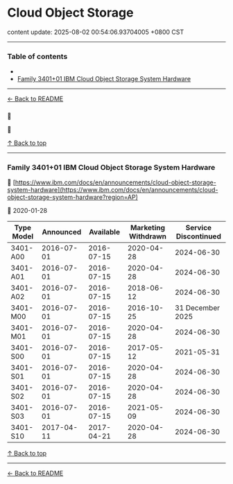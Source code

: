 # Cloud Object Storage

content update: 2025-08-02 00:54:06.93704005 +0800 CST

---

### Table of contents


- [](#)
- [Family 3401+01 IBM Cloud Object Storage System Hardware](#family-340101-ibm-cloud-object-storage-system-hardware)

---

[← Back to README](../README.md)





### 

🔗 [](?region=AP)

📅 







[↑ Back to top](#table-of-contents)

---





### Family 3401+01 IBM Cloud Object Storage System Hardware

🔗 [https://www.ibm.com/docs/en/announcements/cloud-object-storage-system-hardware](https://www.ibm.com/docs/en/announcements/cloud-object-storage-system-hardware?region=AP)

📅 2020-01-28

| Type Model | Announced | Available | Marketing Withdrawn | Service Discontinued |
| --- | --- | --- | --- | --- |
| 3401-A00 | 2016-07-01 | 2016-07-15 | 2020-04-28 | 2024-06-30 |
| 3401-A01 | 2016-07-01 | 2016-07-15 | 2020-04-28 | 2024-06-30 |
| 3401-A02 | 2016-07-01 | 2016-07-15 | 2018-06-12 | 2024-06-30 |
| 3401-M00 | 2016-07-01 | 2016-07-15 | 2016-10-25 | 31 December 2025 |
| 3401-M01 | 2016-07-01 | 2016-07-15 | 2020-04-28 | 2024-06-30 |
| 3401-S00 | 2016-07-01 | 2016-07-15 | 2017-05-12 | 2021-05-31 |
| 3401-S01 | 2016-07-01 | 2016-07-15 | 2020-04-28 | 2024-06-30 |
| 3401-S02 | 2016-07-01 | 2016-07-15 | 2020-04-28 | 2024-06-30 |
| 3401-S03 | 2016-07-01 | 2016-07-15 | 2021-05-09 | 2024-06-30 |
| 3401-S10 | 2017-04-11 | 2017-04-21 | 2020-04-28 | 2024-06-30 |






[↑ Back to top](#table-of-contents)

---



[← Back to README](../README.md)